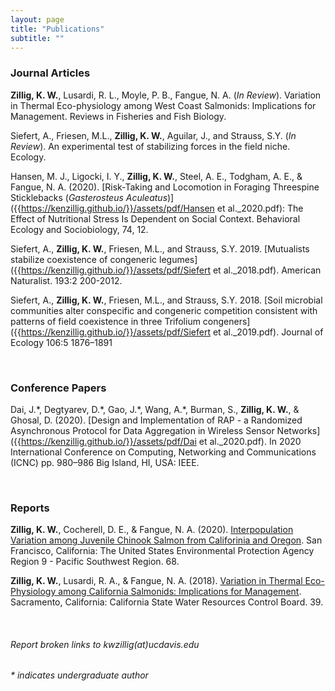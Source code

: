 ```yaml
---
layout: page
title: "Publications"
subtitle: ""
---
```


### Journal Articles

**Zillig, K. W.**, Lusardi, R. L., Moyle, P. B., Fangue, N. A. (*In Review*). Variation in Thermal Eco-physiology among West Coast Salmonids: Implications for Management. Reviews in Fisheries and Fish Biology.

Siefert, A., Friesen, M.L., **Zillig, K. W.**, Aguilar, J., and Strauss, S.Y. (*In Review*). An experimental test of stabilizing forces in the field niche. Ecology.

Hansen, M. J., Ligocki, I. Y., **Zillig, K. W.**, Steel, A. E., Todgham, A. E., & Fangue, N. A. (2020). [Risk-Taking and Locomotion in Foraging Threespine Sticklebacks (*Gasterosteus Aculeatus*)]({{https://kenzillig.github.io/}}/assets/pdf/Hansen et al._2020.pdf): The Effect of Nutritional Stress Is Dependent on Social Context. Behavioral Ecology and Sociobiology, 74, 12.

Siefert, A., **Zillig, K. W.**, Friesen, M.L., and Strauss, S.Y. 2019. [Mutualists stabilize coexistence of congeneric legumes]({{https://kenzillig.github.io/}}/assets/pdf/Siefert et al._2018.pdf). American Naturalist. 193:2 200-2012. 

Siefert, A., **Zillig, K. W.**, Friesen, M.L., and Strauss, S.Y. 2018. [Soil microbial communities alter conspecific and congeneric competition consistent with patterns of field coexistence in three Trifolium congeners]({{https://kenzillig.github.io/}}/assets/pdf/Siefert et al._2019.pdf). Journal of Ecology 106:5 1876–1891

<br>

### Conference Papers

Dai, J.\*, Degtyarev, D.\*, Gao, J.\*, Wang, A.\*, Burman, S., **Zillig, K. W.**, & Ghosal, D. (2020). [Design and Implementation of RAP - a Randomized Asynchronous Protocol for Data Aggregation in Wireless Sensor Networks]({{https://kenzillig.github.io/}}/assets/pdf/Dai et al._2020.pdf). In 2020 International Conference on Computing, Networking and Communications (ICNC) pp. 980–986 Big Island, HI, USA: IEEE.


<br>

### Reports

**Zillig, K. W.**, Cocherell, D. E., & Fangue, N. A. (2020). [Interpopulation Variation among Juvenile Chinook Salmon from Califorinia and Oregon]({{https://kenzillig.github.io/}}/assets/pdf/Zillig_et_al._2020_EPA_Report.pdf). San Francisco, California: The United States Environmental Protection Agency Region 9 - Pacific Southwest Region. 68.

**Zillig, K. W.**, Lusardi, R. A., & Fangue, N. A. (2018). [Variation in Thermal Eco-Physiology among California Salmonids: Implications for Management]({{https://kenzillig.github.io/}}/assets/pdf/Waterboard_report_2018.pdf). Sacramento, California: California State Water Resources Control Board. 39.

<br>

###### Report broken links to kwzillig(at)ucdavis.edu

###### * indicates undergraduate author